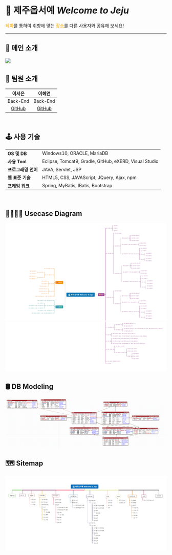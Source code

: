 # 🌊 제주옵서예 *Welcome to Jeju*

<span style="color:#FDBB2D">**테마**</span>를 통하여 취향에 맞는 <span style="color:#FDBB2D">**장소**</span>를 다른 사용자와 공유해 보세요!<br>

<hr>

## 🍊 메인 소개
<img src=/docs/welcome-to-jeju/main.gif>

<br>

## 👭 팀원 소개
|이서은|이혜연|
|:---:|:---:|
|Back-End|Back-End|
|[GitHub](https://github.com/leeseoeun)|[GitHub](https://github.com/lee-hyeyeon)|

<br>

## 🕹️ 사용 기술
|||
|-|-|
|**OS 및 DB**|Windows10, ORACLE, MariaDB|
|**사용 Tool**|Eclipse, Tomcat9, Gradle, GitHub, eXERD, Visual Studio|
|**프로그래밍 언어**|JAVA, Servlet, JSP|
|**웹 표준 기술**|HTML5, CSS, JAVAScript, JQuery, Ajax, npm|
|**프레임 워크**|Spring, MyBatis, IBatis, Bootstrap|
<br>

## 👨‍👩‍👧‍👦 Usecase Diagram
<img src=/docs/wtj-usecase_diagram/usecase_diagram_1.png>
<img src=/docs/wtj-usecase_diagram/usecase_diagram_2.png>

<br>

## 🛢️ DB Modeling
<img src=/docs/wtj-dbmodel/wtj_db_modeling.PNG>

<br>

## 🗺️ Sitemap
<img src=/docs/wtj-sitemap/sitemap.jpg>
